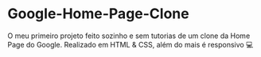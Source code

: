 # Google-Home-Page-Clone
O meu primeiro projeto feito sozinho e sem tutorias de um clone da Home Page do Google. Realizado em HTML & CSS, além do mais é responsivo :computer:
